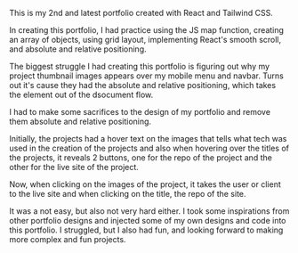 This is my 2nd and latest portfolio created with React and Tailwind CSS.

In creating this portfolio, I had practice using the JS map function, creating an array of objects, using grid layout, 
implementing React's smooth scroll, and absolute and relative positioning. 

The biggest struggle I had creating this portfolio is figuring out why my project thumbnail images appears over my mobile menu and navbar. Turns out
it's cause they had the absolute and relative positioning, which takes the element out of the dsocument flow.

I had to make some sacrifices to the design of my portfolio and remove them absolute and relative positioning.

Initially, the projects had a hover text on the images that tells what tech was used in the creation of the projects and also when hovering 
over the titles of the projects, it reveals 2 buttons, one for the repo of the project and the other for the live site of the project.

Now, when clicking on the images of the project, it takes the user or client to the live site and when clicking on the title, the repo of the site. 

It was a not easy, but also not very hard either. I took some inspirations from other portfolio designs and injected some of my own designs and code into this
portfolio. I struggled, but I also had fun, and looking forward to making more complex and fun projects. 
